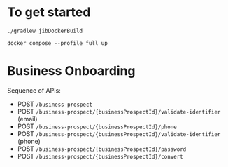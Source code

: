 # To get started

`./gradlew jibDockerBuild`

`docker compose --profile full up`

# Business Onboarding

Sequence of APIs:

- POST `/business-prospect`
- POST `/business-prospect/{businessProspectId}/validate-identifier` (email)
- POST `/business-prospect/{businessProspectId}/phone`
- POST `/business-prospect/{businessProspectId}/validate-identifier` (phone)
- POST `/business-prospect/{businessProspectId}/password`
- POST `/business-prospect/{businessProspectId}/convert`